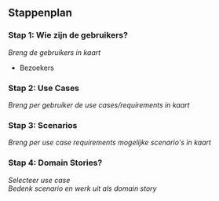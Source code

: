 ## Stappenplan

### Stap 1: Wie zijn de gebruikers?

_Breng de gebruikers in kaart_

- Bezoekers


### Stap 2:  Use Cases

_Breng per gebruiker de use cases/requirements in kaart_


### Stap 3: Scenarios

_Breng per use case requirements mogelijke scenario's in kaart_



### Stap 4: Domain Stories?

_Selecteer use case_  
_Bedenk scenario en werk uit als domain story_
